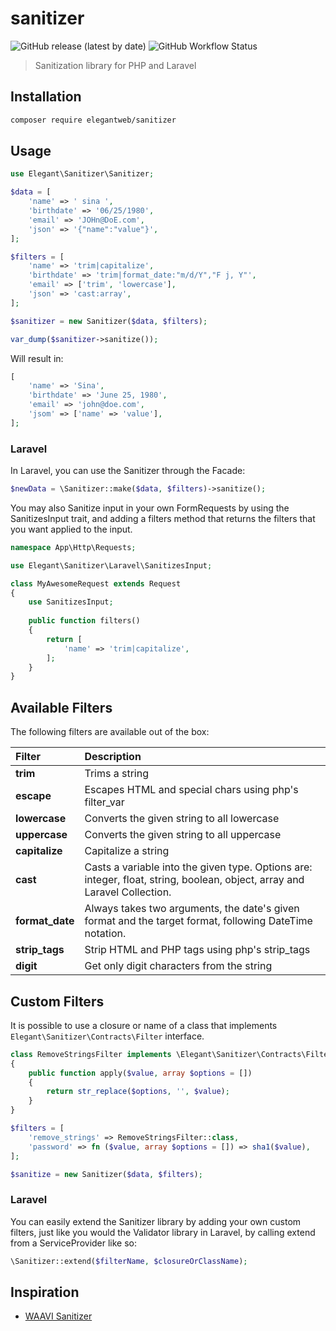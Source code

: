 # sanitizer

![GitHub release (latest by date)](https://img.shields.io/github/v/release/elegantweb/sanitizer?style=flat-square)
![GitHub Workflow Status](https://img.shields.io/github/workflow/status/elegantweb/sanitizer/test?style=flat-square)

> Sanitization library for PHP and Laravel

## Installation

``` bash
composer require elegantweb/sanitizer
```

## Usage

``` php
use Elegant\Sanitizer\Sanitizer;

$data = [
    'name' => ' sina ',
    'birthdate' => '06/25/1980',
    'email' => 'JOHn@DoE.com',
    'json' => '{"name":"value"}',
];

$filters = [
    'name' => 'trim|capitalize',
    'birthdate' => 'trim|format_date:"m/d/Y","F j, Y"',
    'email' => ['trim', 'lowercase'],
    'json' => 'cast:array',
];

$sanitizer = new Sanitizer($data, $filters);

var_dump($sanitizer->sanitize());
```

Will result in:

``` php
[
    'name' => 'Sina',
    'birthdate' => 'June 25, 1980',
    'email' => 'john@doe.com',
    'jsom' => ['name' => 'value'],
];
```

### Laravel

In Laravel, you can use the Sanitizer through the Facade:

``` php
$newData = \Sanitizer::make($data, $filters)->sanitize();
```

You may also Sanitize input in your own FormRequests by using the SanitizesInput trait, and adding a filters method that returns the filters that you want applied to the input.

``` php
namespace App\Http\Requests;

use Elegant\Sanitizer\Laravel\SanitizesInput;

class MyAwesomeRequest extends Request
{
    use SanitizesInput;
    
    public function filters()
    {
        return [
            'name' => 'trim|capitalize',
        ];
    }
}
```

## Available Filters

The following filters are available out of the box:

 Filter               | Description
:---------------------|:-------------------------
 **trim**             | Trims a string
 **escape**           | Escapes HTML and special chars using php's filter_var
 **lowercase**        | Converts the given string to all lowercase
 **uppercase**        | Converts the given string to all uppercase
 **capitalize**       | Capitalize a string
 **cast**             | Casts a variable into the given type. Options are: integer, float, string, boolean, object, array and Laravel Collection.
 **format_date**      | Always takes two arguments, the date's given format and the target format, following DateTime notation.
 **strip_tags**       | Strip HTML and PHP tags using php's strip_tags
 **digit**            | Get only digit characters from the string

## Custom Filters

It is possible to use a closure or name of a class that implements `Elegant\Sanitizer\Contracts\Filter` interface.

``` php
class RemoveStringsFilter implements \Elegant\Sanitizer\Contracts\Filter
{
    public function apply($value, array $options = [])
    {
        return str_replace($options, '', $value);
    }
}

$filters = [
    'remove_strings' => RemoveStringsFilter::class,
    'password' => fn ($value, array $options = []) => sha1($value),
];

$sanitize = new Sanitizer($data, $filters);
```

### Laravel

You can easily extend the Sanitizer library by adding your own custom filters, just like you would the Validator library in Laravel, by calling extend from a ServiceProvider like so:

``` php
\Sanitizer::extend($filterName, $closureOrClassName);
```

## Inspiration

- [WAAVI Sanitizer](https://github.com/Waavi/Sanitizer)
